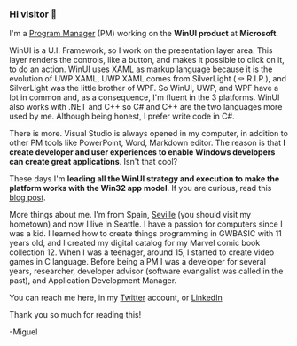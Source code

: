 ### Hi visitor 👋

I'm a [Program Manager](https://www.quora.com/What-is-program-management-at-Microsoft) (PM) working on the **WinUI product** at **Microsoft**. 

WinUI is a U.I. Framework, so I work on the presentation layer area. This layer renders the controls, like a button, and makes it possible to click on it, to do an action. WinUI uses XAML as markup language because it is the evolution of UWP XAML, UWP XAML comes from SilverLight ( ⚰ R.I.P.), and SilverLight was the little brother of WPF. So  WinUI, UWP, and WPF have a lot in common and, as a consequence, I'm fluent in the 3 platforms. 
WinUI also works with .NET and C++ so C# and C++ are the two languages more used by me.  Although being honest, I prefer write code in C#.

There is more. Visual Studio is always opened in my computer, in addition to other PM tools like PowerPoint, Word, Markdown editor. The reason is that **I create developer and user experiences to enable Windows developers can create great applications**.  Isn't that cool?

These days I'm **leading all the WinUI strategy and execution to make the platform works with the Win32 app model**. If you are curious, read this [blog post](https://blogs.windows.com/windowsdeveloper/2020/07/07/a-deep-dive-into-winui-3-in-desktop-apps/). 

More things about me. I'm from Spain, [Seville](https://en.wikipedia.org/wiki/Seville) (you should visit my hometown) and now I live in Seattle. I have a passion for computers since I was a kid. I learned how to create things programming in GWBASIC with 11 years old, and  I created my digital catalog for my Marvel comic book collection 12. When I was a teenager, around 15, I started to create video games in C language. Before being a PM I was a developer for several years, researcher,  developer advisor (software evangalist was called in the past), and Application Development Manager.

You can reach me here, in my [Twitter](https://twitter.com/marbtweeting) account, or [LinkedIn](https://www.linkedin.com/in/miguelrb/) 

Thank you so much for reading this!

-Miguel

<!--
**marb2000/marb2000** is a ✨ _special_ ✨ repository because its `README.md` (this file) appears on your GitHub profile.

Here are some ideas to get you started:

- 🔭 I’m currently working on ...
- 🌱 I’m currently learning ...
- 👯 I’m looking to collaborate on ...
- 🤔 I’m looking for help with ...
- 💬 Ask me about ...
- 📫 How to reach me: ...
- 😄 Pronouns: ...
- ⚡ Fun fact: ...
-->
